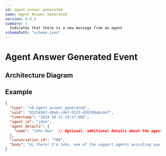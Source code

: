 ```yaml
---
id: agent-answer-generated
name: Agent Answer Generated
version: 0.0.1
summary: |
  Indicates that there is a new message from an agent
schemaPath: "schema.json"
---
```

# Agent Answer Generated Event

## Architecture Diagram

<NodeGraph />

<SchemaViewer file="schema.json" title="JSON Schema" maxHeight="500" />

## Example

```json title="Message Example"
{
  "type": "v0.agent.answer_generated",
  "uuid": "01234567-89ab-cdef-0123-456789abcdef",
  "timestamp": "2024-10-15 14:57:00Z",
  "agent_id": "jdoe",
  "agent_details": {
    "name": "John Doe"  // Optional, additional details about the agent
  },
  "conversation_id": "789",
  "body": "Hi there! I'm John, one of the support agents assisting you today. I understand you have a question about [topic]. Here's how I can help..."
}
```
